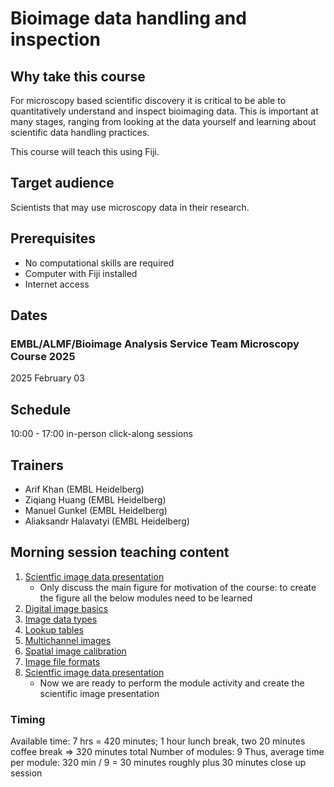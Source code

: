 # Bioimage data handling and inspection

## Why take this course

For microscopy based scientific discovery it is critical to be able to quantitatively understand and inspect bioimaging data. This is important at many stages, ranging from looking at the data yourself and learning about scientific data handling practices.

This course will teach this using Fiji.

## Target audience

Scientists that may use microscopy data in their research.

## Prerequisites

* No computational skills are required
* Computer with Fiji installed
* Internet access

## Dates

### EMBL/ALMF/Bioimage Analysis Service Team Microscopy Course 2025

2025 February 03

## Schedule

10:00 - 17:00 in-person click-along sessions

## Trainers

- Arif Khan (EMBL Heidelberg)
- Ziqiang Huang (EMBL Heidelberg)
- Manuel Gunkel (EMBL Heidelberg)
- Aliaksandr Halavatyi (EMBL Heidelberg)

## Morning session teaching content

1. [Scientfic image data presentation](https://neubias.github.io/training-resources/image_inspection_and_presentation/index.html)
    - Only discuss the main figure for motivation of the course: to create the figure all the below modules need to be learned
1. [Digital image basics](https://neubias.github.io/training-resources/pixels/index.html)
1. [Image data types](https://neubias.github.io/training-resources/datatypes/index.html)
1. [Lookup tables](https://neubias.github.io/training-resources/lut/index.html)
1. [Multichannel images](https://neubias.github.io/training-resources/multichannel_images/index.html)
1. [Spatial image calibration](https://neubias.github.io/training-resources/spatial_calibration/index.html)
1. [Image file formats](https://neubias.github.io/training-resources/image_file_formats/index.html)
1. [Scientfic image data presentation](https://neubias.github.io/training-resources/image_inspection_and_presentation/index.html)
    - Now we are ready to perform the module activity and create the scientific image presentation

### Timing

Available time: 7 hrs = 420 minutes; 1 hour lunch break, two 20 minutes coffee break => 320 minutes total
Number of modules: 9
Thus, average time per module: 320 min / 9 = 30 minutes roughly plus 30 minutes close up session
